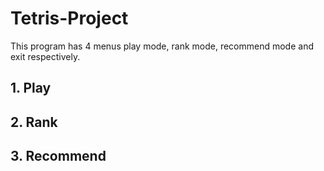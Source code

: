# Tetris-Project
This program has 4 menus play mode, rank mode, recommend mode and exit respectively.

## 1. Play

## 2. Rank

## 3. Recommend
